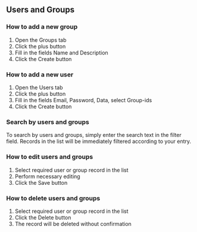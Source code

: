 ## Users and Groups

### How to add a new group

1. Open the Groups tab
2. Click the plus button
3. Fill in the fields Name and Description
4. Click the Create button

### How to add a new user

1. Open the Users tab
2. Click the plus button
3. Fill in the fields Email, Password, Data, select Group-ids
4. Click the Create button

### Search by users and groups

To search by users and groups, simply enter the search text in the filter field. Records in the list will be immediately filtered according to your entry.

### How to edit users and groups

1. Select required user or group record in the list
2. Perform necessary editing
3. Click the Save button

### How to delete users and groups

1. Select required user or group record in the list
2. Click the Delete button
3. The record will be deleted without confirmation









